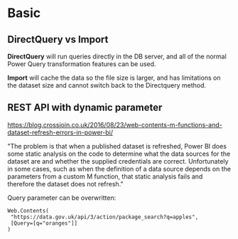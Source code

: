 # Basic

## DirectQuery vs Import
**DirectQuery** will run queries directly in the DB server, and all of the normal Power Query transformation features can be used.

**Import** will cache the data so the file size is larger, and has limitations on the dataset size and cannot switch back to the Directquery method.

## REST API with dynamic parameter
https://blog.crossjoin.co.uk/2016/08/23/web-contents-m-functions-and-dataset-refresh-errors-in-power-bi/

"The problem is that when a published dataset is refreshed, Power BI does some static analysis on the code to determine what the data sources for the dataset are and whether the supplied credentials are correct. Unfortunately in some cases, such as when the definition of a data source depends on the parameters from a custom M function, that static analysis fails and therefore the dataset does not refresh."

Query parameter can be overwritten:
```
Web.Contents(
 "https://data.gov.uk/api/3/action/package_search?q=apples", 
 [Query=[q="oranges"]]
)
```
